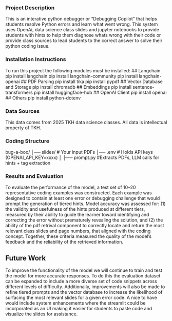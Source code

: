 ### Project Description
This is an interative python debugger or “Debugging Copilot” that helps students resolve Python errors and learn what went wrong. This system uses OpenAi, data science class slides and jupyter notebooks to provide students with hints to help them diagnose whats wrong with their code or provide class sources to lead students to the correct answer to solve their python coding issue.
### Installation Instructions
To run this project the following modules must be installed:
    ## Langchain
    pip install langchain
    pip install langchain-community
    pip install langchain-openai
    ## PDF Parsing
    pip install tika
    pip install pypdf
    ## Vector Database and Storage
    pip install chromadb
    ## Embeddings
    pip install sentence-transformers
    pip install huggingface-hub
    ## OpenAI Client
    pip install openai
    ## Others
    pip install python-dotenv
### Data Sources
This data comes from 2025 TKH data science classes. All data is intellectual property of TKH.
### Coding Structure
bug-a-boo/
│── slides/                        # Your input PDFs
│── .env                           # Holds API keys (OPENAI_API_KEY=xxxx)
│
├── prompt.py                      #Extracts PDFs, LLM calls for hints + tag extraction

### Results and Evaluation
To evaluate the performance of the model, a test set of 10–20 representative coding examples was constructed. Each example was designed to contain at least one error or debugging challenge that would prompt the generation of tiered hints. Model accuracy was assessed for: (1) the validity and usefulness of the hints produced at different tiers, measured by their ability to guide the learner toward identifying and correcting the error without prematurely revealing the solution, and (2) the ability of the pdf retrival component to correctly locate and return the most relevant class slides and page numbers, that aligned with the coding concept. Together, these criteria measured the quality of the model’s feedback and the reliability of the retrieved information.
## Future Work
To improve the functionality of the model we will continue to train and test the model for more accurate responses. To do this the evaluation dataset can be expanded to include a more diverse set of code snippets across different levels of difficulty. Additionally, improvements will also be made to refine tiered prompts and the vector database to increase the likelihood of surfacing the most relevant slides for a given error code. A nice to have would include system enhancements where the streamlit could be incorporated as an UI making it easier for students to paste code and visualize the slides for assistance.








